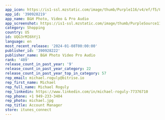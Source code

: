 ```yaml
---
app_icon: https://is1-ssl.mzstatic.com/image/thumb/Purple116/v4/ef/f5/84/eff584be-edfb-5465-5cb4-0b968c4878a9/AppIcon-0-0-1x_U007emarketing-0-7-0-0-sRGB-85-220.png/1024x1024bb.png
app_id: '390928219'
app_name: B&H Photo, Video & Pro Audio
app_screenshot: https://is1-ssl.mzstatic.com/image/thumb/PurpleSource114/v4/7a/25/a9/7a25a959-17f8-74d8-6996-88297e5496ae/0c6ecc03-afac-4b17-bd5f-0f7814de4083_Simulator_Screen_Shot_-_iPhone_12_Pro_Max_-_2021-04-06_at_15.56.59.png/1284x2778bb.png
category: Shopping
country: US
id: UQG3rMI6hYj1
language: en
most_recent_release: '2024-01-08T00:00:00'
publisher_id: '390928222'
publisher_name: B&H Photo Video Pro Audio
rank: '489'
release_count_in_past_year: '9'
release_count_in_past_year_category: 22
release_count_in_past_year_top_in_category: 57
rep_email: michael.roguly@bitrise.io
rep_first_name: Michael
rep_full_name: Michael Roguly
rep_linkedin: https://www.linkedin.com/in/michael-roguly-77376710
rep_phone: +1 949-233-3404
rep_photo: michael.jpg
rep_title: Account Manager
store: itunes_connect
---
```

